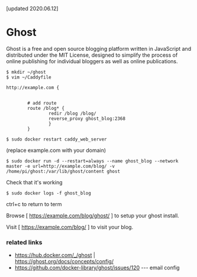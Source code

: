 [updated 2020.06.12]

# Ghost
Ghost is a free and open source blogging platform written in JavaScript and distributed under the MIT License, designed to simplify the process of online publishing for individual bloggers as well as online publications.



```
$ mkdir ~/ghost
$ vim ~/Caddyfile
```
```
http://example.com {
      
      
        # add route
        route /blog* {
                redir /blog /blog/
                reverse_proxy ghost_blog:2368
                }
        }
```
```
$ sudo docker restart caddy_web_server
```
(replace example.com with your domain)

```
$ sudo docker run -d --restart=always --name ghost_blog --network master -e url=http://example.com/blog/ -v /home/pi/ghost:/var/lib/ghost/content ghost
```

Check that it's working
```
$ sudo docker logs -f ghost_blog
```
ctrl+c to return to term

Browse [ https://example.com/blog/ghost/ ] to setup your ghost install.

Visit [ https://example.com/blog/ ] to visit your blog.

### related links
* https://hub.docker.com/_/ghost | https://ghost.org/docs/concepts/config/
* https://github.com/docker-library/ghost/issues/120 --- email config
